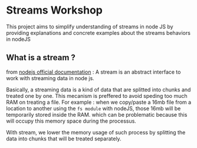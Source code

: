# Streams Workshop

This project aims to simplify understanding of streams in node JS by providing explanations and concrete examples about the streams behaviors in nodeJS

## What is a stream ?

from [nodejs official documentation](https://nodejs.org/api/stream.html#stream) : A stream is an abstract interface to work with streaming data in node js. 

Basically, a streaming data is a kind of data that are splitted into chunks and treated one by one. This mecanism is preffered to avoid speding too much RAM on treating a file. For example : when we copy/paste a 16mb file from a location to another using the `fs module` with nodeJS, those 16mb will be temporarily stored inside the RAM. which can be problematic because this will occupy this memory space during the processus. 

With stream, we lower the memory usage of such process by splitting the data into chunks that will be treated separately.